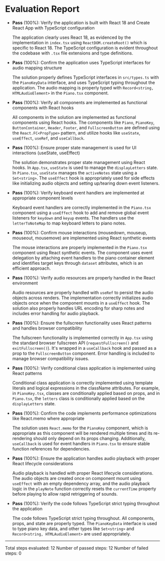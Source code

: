 # Evaluation Report

- **Pass** (100%): Verify the application is built with React 18 and Create React App with TypeScript configuration
  
  The application clearly uses React 18, as evidenced by the implementation in `index.tsx` using `ReactDOM.createRoot()` which is specific to React 18. The TypeScript configuration is evident throughout the codebase with `.tsx` file extensions and type definitions.

- **Pass** (100%): Confirm the application uses TypeScript interfaces for audio mapping structure
  
  The solution properly defines TypeScript interfaces in `src/types.ts` with the `PianoKeyData` interface, and uses TypeScript typing throughout the application. The audio mapping is properly typed with `Record<string, HTMLAudioElement>` in the `Piano.tsx` component.

- **Pass** (100%): Verify all components are implemented as functional components with React hooks
  
  All components in the solution are implemented as functional components using React hooks. The components like `Piano`, `PianoKey`, `ButtonContainer`, `Header`, `Footer`, and `FullscreenButton` are defined using the `React.FC<PropType>` pattern, and utilize hooks like `useState`, `useEffect`, `useRef`, and `useCallback`.

- **Pass** (100%): Ensure proper state management is used for UI interactions (useState, useEffect)
  
  The solution demonstrates proper state management using React hooks. In `App.tsx`, `useState` is used to manage the `displayLetters` state. In `Piano.tsx`, `useState` manages the `activeNotes` state using a `Set<string>`. The `useEffect` hook is appropriately used for side effects like initializing audio objects and setting up/tearing down event listeners.

- **Pass** (100%): Verify keyboard event handlers are implemented at appropriate component levels
  
  Keyboard event handlers are correctly implemented in the `Piano.tsx` component using a `useEffect` hook to add and remove global event listeners for `keydown` and `keyup` events. The handlers use the `letterToNoteMap` to map keyboard letters to piano notes.

- **Pass** (100%): Confirm mouse interactions (mousedown, mouseup, mouseout, mousemove) are implemented using React synthetic events
  
  The mouse interactions are properly implemented in the `Piano.tsx` component using React synthetic events. The component uses event delegation by attaching event handlers to the piano container element and identifies target keys through `dataset` attributes, which is an efficient approach.

- **Pass** (100%): Verify audio resources are properly handled in the React environment
  
  Audio resources are properly handled with `useRef` to persist the audio objects across renders. The implementation correctly initializes audio objects once when the component mounts in a `useEffect` hook. The solution also properly handles URL encoding for sharp notes and includes error handling for audio playback.

- **Pass** (100%): Ensure the fullscreen functionality uses React patterns and handles browser compatibility
  
  The fullscreen functionality is implemented correctly in `App.tsx` using the standard browser fullscreen API (`requestFullscreen()` and `exitFullscreen()`). It's wrapped in a `useCallback` hook and passed as a prop to the `FullscreenButton` component. Error handling is included to manage browser compatibility issues.

- **Pass** (100%): Verify conditional class application is implemented using React patterns
  
  Conditional class application is correctly implemented using template literals and logical expressions in the className attributes. For example, in `PianoKey.tsx`, classes are conditionally applied based on props, and in `Piano.tsx`, the `letters` class is conditionally applied based on the `displayLetters` state.

- **Pass** (100%): Confirm the code implements performance optimizations like React.memo where appropriate
  
  The solution uses `React.memo` for the `PianoKey` component, which is appropriate as this component will be rendered multiple times and its re-rendering should only depend on its props changing. Additionally, `useCallback` is used for event handlers in `Piano.tsx` to ensure stable function references for dependencies.

- **Pass** (100%): Ensure the application handles audio playback with proper React lifecycle considerations
  
  Audio playback is handled with proper React lifecycle considerations. The audio objects are created once on component mount using `useEffect` with an empty dependency array, and the audio playback logic in the `playNote` function correctly resets the `currentTime` property before playing to allow rapid retriggering of sounds.

- **Pass** (100%): Verify the code follows TypeScript strict typing throughout the application
  
  The code follows TypeScript strict typing throughout. All components, props, and state are properly typed. The `PianoKeyData` interface is used to type piano key data, and other types like `Set<string>` and `Record<string, HTMLAudioElement>` are used appropriately.

---

Total steps evaluated: 12
Number of passed steps: 12
Number of failed steps: 0